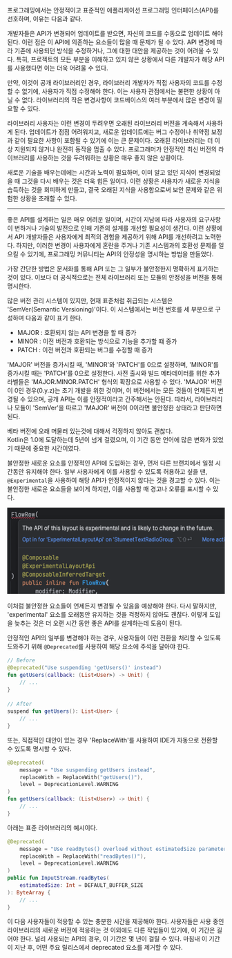 프로그래밍에서는 안정적이고 표준적인 애플리케이션 프로그래밍 인터페이스(API)를 선호하며, 이유는 다음과 같다.

개발자들은 API가 변경되어 업데이트를 받으면, 자신의 코드를 수동으로 업데이트 해야된다.
이런 점은 이 API에 의존하는 요소들이 많을 때 문제가 될 수 있다.
API 변경에 따라 기존에 사용되던 방식을 수정하거나, 그에 대한 대안을 제공하는 것이 어려울 수 있다.
특히, 프로젝트의 모든 부분을 이해하고 있지 않은 상황에서 다른 개발자가 해당 API를 사용했다면 이는 더욱 어려울 수 있다.

만약, 이것이 공개 라이브러리인 경우, 라이브러리 개발자가 직접 사용자의 코드를 수정할 수 없기에, 사용자가 직접 수정해야 한다.
이는 사용자 관점에서는 불편한 상황이 아닐 수 없다.
라이브러리의 작은 변경사항이 코드베이스의 여러 부분에서 많은 변경이 필요할 수 있다.

라이브러리 사용자는 이런 변경이 두려우면 오래된 라이브러리 버전을 계속해서 사용하게 된다.
업데이트가 점점 어려워지고, 새로운 업데이트에는 버그 수정이나 취약점 보정과 같이 필요한 사항이 포함될 수 있기에 이는 큰 문제이다.
오래된 라이브러리는 더 이상 지원되지 않거나 완전히 동작을 멈출 수 있다.
프로그래머가 안정적인 최신 버전의 라이브러리를 사용하는 것을 두려워하는 상황은 매우 좋지 않은 상황이다.

새로운 기술을 배우는데에는 시간과 노력이 필요하며, 이미 알고 있던 지식이 변경되었을 때 그것을 다시 배우는 것은 더욱 힘든 일이다.
이런 상황은 사용자가 새로운 지식을 습득하는 것을 회피하게 만들고, 결국 오래된 지식을 사용함으로써 보안 문제와 같은 위험한 상황을 초래할 수 있다.

---

좋은 API를 설계하는 일은 매우 어려운 일이며, 시간이 지남에 따라 사용자의 요구사항이 변하거나 기술의 발전으로 인해 기존의 설계를 개선할 필요성이 생긴다. 
이런 상황에서 API 개발자들은 사용자에게 최적의 경험을 제공하기 위해 API를 개선하려고 노력한다.
하지만, 이러한 변경이 사용자에게 혼란을 주거나 기존 시스템과의 호환성 문제를 일으킬 수 있기에, 프로그래밍 커뮤니티는 API의 안정성을 명시하는 방법을 만들었다.

가장 간단한 방법은 문서화를 통해 API 또는 그 일부가 불안정한지 명확하게 표기하는 것이 있다.
이보다 더 공식적으로는 전체 라이브러리 또는 모듈의 안정성을 버전을 통해 명시한다.

많은 버전 관리 시스템이 있지만, 현재 표준처럼 취급되는 시스템은 'SemVer(Semantic Versioning)'이다.
이 시스템에서는 버전 번호를 세 부분으로 구성하며 다음과 같이 표기 한다.

- MAJOR : 호환되지 않는 API 변경을 할 때 증가
- MINOR : 이전 버전과 호환되는 방식으로 기능을 추가할 떄 증가
- PATCH : 이전 버전과 호환되는 버그를 수정할 때 증가

'MAJOR' 버전을 증가시킬 때, 'MINOR'와 'PATCH'를 0으로 설정하며, 'MINOR'를 증가시킬 때는 'PATCH'를 0으로 설정한다.
사전 출시와 빌드 메타데이터를 위한 추가 라벨들은 'MAJOR.MINOR.PATCH' 형식의 확장으로 사용할 수 있다.
'MAJOR' 버전이 0인 경우(0.y.z)는 초기 개발을 위한 것이며, 이 버전에서는 모든 것들이 언제든지 변경될 수 있으며, 공개 API는 이를 안정적이라고 간주해서는 안된다.
따라서, 라이브러리나 모듈이 'SemVer'을 따르고 'MAJOR' 버전이 0이라면 불안정한 상태라고 판단하면 된다.

베타 버전에 오래 머물러 있는것에 대해서 걱정하지 않아도 괜찮다.  
Kotlin은 1.0에 도달하는데 5년이 넘게 걸렸으며, 이 기간 동안 언어에 많은 변화가 있었기 때문에 중요한 시간이였다.

불안정한 새로운 요소를 안정적인 API에 도입하는 경우, 먼저 다른 브랜치에서 일정 시간동안 유지해야 한다.
일부 사용자에게 이를 사용할 수 있도록 허용하고 싶을 땐, `@Experimental`을 사용하여 해당 API가 안정적이지 않다는 것을 경고할 수 있다.
이는 불안정한 새로운 요소들을 보이게 하지만, 이를 사용할 때 경고나 오류를 표시할 수 있다.

<img src="ex_experimental.png" height="200">

이처럼 불안정한 요소들이 언제든지 변경될 수 있음을 예상해야 한다. 
다시 말하지만, 'experimental' 요소를 오래동안 유지하는 것을 걱정하지 않아도 괜찮다.
이렇게 도입을 늦추는 것은 더 오랜 시간 동안 좋은 API를 설계하는데 도움이 된다.

안정적인 API의 일부를 변경해야 하는 경우, 사용자들이 이런 전환을 처리할 수 있도록 도와주기 위해 `@Deprecated`를 사용하여 해당 요소에 주석을 달아야 한다.

```kotlin
// Before
@Deprecated("Use suspending 'getUsers()' instead")
fun getUsers(callback: (List<User>) -> Unit) {
    // ...
}

// After
suspend fun getUsers(): List<User> {
    // ...
}
```

또는, 직접적인 대안이 있는 경우 'ReplaceWith'를 사용하여 IDE가 자동으로 전환할 수 있도록 명시할 수 있다.

```kotlin
@Deprecated(
    message = "Use suspending getUsers instead", 
    replaceWith = ReplaceWith("getUsers()"),
    level = DeprecationLevel.WARNING
)
fun getUsers(callback: (List<User>) -> Unit) {
    // ...
}
```

아래는 표준 라이브러리의 예시이다.

```kotlin
@Deprecated(
    message = "Use readBytes() overload without estimatedSize parameter instead.", 
    replaceWith = ReplaceWith("readBytes()"),
    level = DeprecationLevel.WARNING
)
public fun InputStream.readBytes(
    estimatedSize: Int = DEFAULT_BUFFER_SIZE
): ByteArray {
    // ...
}
```

이 다음 사용자들이 적응할 수 있는 충분한 시간을 제공해야 한다. 
사용자들은 사용 중인 라이브러리의 새로운 버전에 적응하는 것 이외에도 다른 작업들이 있기에, 이 기간은 길어야 한다. 
널리 사용되는 API의 경우, 이 기간은 몇 년이 걸릴 수 있다.
마침내 이 기간이 지난 후, 어떤 주요 릴리스에서 deprecated 요소를 제거할 수 있다.
